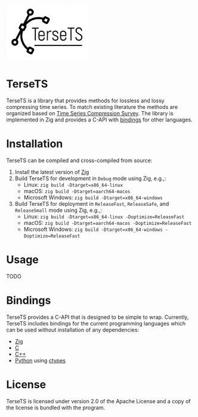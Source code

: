 # ![Alt text](docs/tersets.jpg "TerseTS")

# TerseTS
TerseTS is a library that provides methods for lossless and lossy compressing time series. To match existing literature the methods are organized based on [Time Series Compression Survey](https://dl.acm.org/doi/10.1145/3560814). The library is implemented in Zig and provides a C-API with [bindings](#Installation) for other languages.

# Installation
TerseTS can be compiled and cross-compiled from source:
1. Install the latest version of [Zig](https://ziglang.org/)
2. Build TerseTS for development in `Debug` mode using Zig, e.g.,:
   - Linux: `zig build -Dtarget=x86_64-linux`
   - macOS: `zig build -Dtarget=aarch64-macos`
   - Microsoft Windows: `zig build -Dtarget=x86_64-windows`
3. Build TerseTS for deployment in `ReleaseFast`, `ReleaseSafe`, and `ReleaseSmall` mode using Zig, e.g.,:
   - Linux: `zig build -Dtarget=x86_64-linux -Doptimize=ReleaseFast`
   - macOS: `zig build -Dtarget=aarch64-macos -Doptimize=ReleaseFast`
   - Microsoft Windows: `zig build -Dtarget=x86_64-windows -Doptimize=ReleaseFast`

# Usage
TODO

# Bindings
TerseTS provides a C-API that is designed to be simple to wrap. Currently, TerseTS includes bindings for the current programming languages which can be used without installation of any dependencies:
- [Zig](tersets/capi.zig)
- [C](tersets/capi.zig)
- [C++](tersets/capi.zig)
- [Python](bindings/tersets.py) using [ctypes](https://docs.python.org/3/library/ctypes.html)

# License
TerseTS is licensed under version 2.0 of the Apache License and a copy of the license is bundled with the program.
